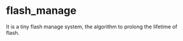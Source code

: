 flash_manage
============

It is a tiny flash manage system, the algorithm to prolong the lifetime of flash.
